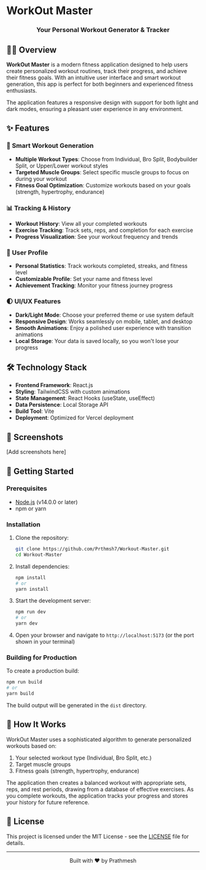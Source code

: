 # WorkOut Master

<div align="center">
  <h3>Your Personal Workout Generator & Tracker</h3>
</div>

## 🏋️‍♂️ Overview

**WorkOut Master** is a modern fitness application designed to help users create personalized workout routines, track their progress, and achieve their fitness goals. With an intuitive user interface and smart workout generation, this app is perfect for both beginners and experienced fitness enthusiasts.

The application features a responsive design with support for both light and dark modes, ensuring a pleasant user experience in any environment.

## ✨ Features

### 🎯 Smart Workout Generation
- **Multiple Workout Types**: Choose from Individual, Bro Split, Bodybuilder Split, or Upper/Lower workout styles
- **Targeted Muscle Groups**: Select specific muscle groups to focus on during your workout
- **Fitness Goal Optimization**: Customize workouts based on your goals (strength, hypertrophy, endurance)

### 📊 Tracking & History
- **Workout History**: View all your completed workouts
- **Exercise Tracking**: Track sets, reps, and completion for each exercise
- **Progress Visualization**: See your workout frequency and trends

### 👤 User Profile
- **Personal Statistics**: Track workouts completed, streaks, and fitness level
- **Customizable Profile**: Set your name and fitness level
- **Achievement Tracking**: Monitor your fitness journey progress

### 🌓 UI/UX Features
- **Dark/Light Mode**: Choose your preferred theme or use system default
- **Responsive Design**: Works seamlessly on mobile, tablet, and desktop
- **Smooth Animations**: Enjoy a polished user experience with transition animations
- **Local Storage**: Your data is saved locally, so you won't lose your progress

## 🛠️ Technology Stack

- **Frontend Framework**: React.js
- **Styling**: TailwindCSS with custom animations
- **State Management**: React Hooks (useState, useEffect)
- **Data Persistence**: Local Storage API
- **Build Tool**: Vite
- **Deployment**: Optimized for Vercel deployment

## 📱 Screenshots

[Add screenshots here]

## 🚀 Getting Started

### Prerequisites
- [Node.js](https://nodejs.org/) (v14.0.0 or later)
- npm or yarn

### Installation

1. Clone the repository:
   ```bash
   git clone https://github.com/Prthmsh7/Workout-Master.git
   cd Workout-Master
   ```

2. Install dependencies:
   ```bash
   npm install
   # or
   yarn install
   ```

3. Start the development server:
   ```bash
   npm run dev
   # or
   yarn dev
   ```

4. Open your browser and navigate to `http://localhost:5173` (or the port shown in your terminal)

### Building for Production

To create a production build:

```bash
npm run build
# or
yarn build
```

The build output will be generated in the `dist` directory.

## 🧠 How It Works

WorkOut Master uses a sophisticated algorithm to generate personalized workouts based on:

1. Your selected workout type (Individual, Bro Split, etc.)
2. Target muscle groups
3. Fitness goals (strength, hypertrophy, endurance)

The application then creates a balanced workout with appropriate sets, reps, and rest periods, drawing from a database of effective exercises. As you complete workouts, the application tracks your progress and stores your history for future reference.

## 📄 License

This project is licensed under the MIT License - see the [LICENSE](LICENSE) file for details.

---

<div align="center">
  <p>Built with ❤️ by Prathmesh</p>
</div>
